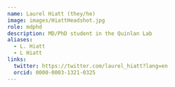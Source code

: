 ```yaml
---
name: Laurel Hiatt (they/he)
image: images/HiattHeadshot.jpg
role: mdphd
description: MD/PhD student in the Quinlan Lab
aliases:
  - L. Hiatt
  - L Hiatt
links:
  twitter: https://twitter.com/laurel_hiatt?lang=en
  orcid: 0000-0003-1321-0325
---
```



